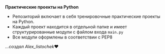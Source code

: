 **Практические проекты на Python**

- Репозиторий включает в себя тренировочные практические проекты на Python.
- Каждый проект находится в отдельной папке и имеет структурированные модули с файлом входа ``main.py``
- Все модули оформлены в соответствии с PEP8

*...cоздал Alex_listochek*❤
